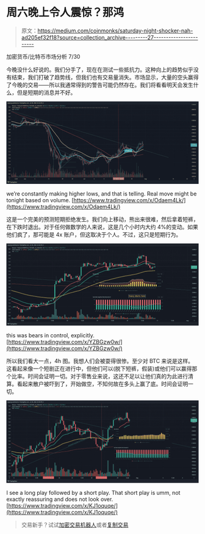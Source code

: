 # 周六晚上令人震惊？那鸿

> 原文：<https://medium.com/coinmonks/saturday-night-shocker-nah-ad205ef32f18?source=collection_archive---------27----------------------->

加密货币/比特币市场分析 7/30

今晚没什么好说的。我们分手了，现在在测试一些抵抗力。这种向上的趋势似乎没有结束，我们打破了趋势线，但我们也有交易量消失。市场显示，大量的空头赢得了今晚的交易——所以我通常得到的警告可能仍然存在。我们将看看明天会发生什么，但是短期的消息并不好。

![](img/73d5df771dedc5018bf94ba349382cb0.png)

we’re constantly making higher lows, and that is telling. Real move might be tonight based on volume. [https://www.tradingview.com/x/Odaem4Lk/](https://www.tradingview.com/x/Odaem4Lk/)

这是一个完美的预测短期拒绝发生。我们向上移动，熊出来很难，然后拿着短裤，在下跌时退出。对于任何做数学的人来说，这是几个小时内大约 4%的变动。如果他们疯了，那可能是 4x 账户，但这取决于个人。不过，这只是短期行为。

![](img/1662a71ac82cb8cee0046a061801e072.png)

this was bears in control, explicitly. [https://www.tradingview.com/x/YZBGzw0w/](https://www.tradingview.com/x/YZBGzw0w/)

所以我们看大一点，4h 图。我想人们会被耍得很惨。至少对 BTC 来说是这样。这看起来像一个短剧正在进行中，但他们可以(脱下短裤，假装)或他们可以赢得那个比率。时间会证明一切。对于零售业来说，这还不足以让他们真的为此进行清算。看起来散户被吓到了，开始做空，不知何故在多头上赢了底。时间会证明一切。

![](img/56151544f12b88a5de447b6827b21fb7.png)

I see a long play followed by a short play. That short play is umm, not exactly reassuring and does not look over. [https://www.tradingview.com/x/KJ1oquqe/](https://www.tradingview.com/x/KJ1oquqe/)

> 交易新手？试试[加密交易机器人](/coinmonks/crypto-trading-bot-c2ffce8acb2a)或者[复制交易](/coinmonks/top-10-crypto-copy-trading-platforms-for-beginners-d0c37c7d698c)